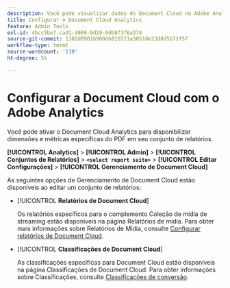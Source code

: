 ```yaml
---
description: Você pode visualizar dados do Document Cloud no Adobe Analytics
title: Configurar o Document Cloud Analytics
feature: Admin Tools
exl-id: 4bcc5be7-cad1-4969-9d19-0db8f3f6a374
source-git-commit: 1382d8901b980db016521a3051de23d8d5b71f57
workflow-type: tm+mt
source-wordcount: '110'
ht-degree: 5%

---
```


# Configurar a Document Cloud com o Adobe Analytics

Você pode ativar o Document Cloud Analytics para disponibilizar dimensões e métricas específicas do PDF em seu conjunto de relatórios.

**[!UICONTROL Analytics]** > **[!UICONTROL Admin]** > **[!UICONTROL Conjuntos de Relatórios]** > **`<select report suite>`** > **[!UICONTROL Editar Configurações]** > **[!UICONTROL Gerenciamento de Document Cloud]**

As seguintes opções de Gerenciamento de Document Cloud estão disponíveis ao editar um conjunto de relatórios:

* [!UICONTROL **Relatórios de Document Cloud**]

  Os relatórios específicos para o complemento Coleção de mídia de streaming estão disponíveis na página Relatórios de mídia. Para obter mais informações sobre Relatórios de Mídia, consulte [Configurar relatórios de Document Cloud](/help/admin/admin/c-manage-report-suites/c-edit-report-suites/document-cloud-config.md).

* [!UICONTROL **Classificações de Document Cloud**]

  As classificações específicas para Document Cloud estão disponíveis na página Classificações de Document Cloud. Para obter informações sobre Classificações, consulte [Classificações de conversão](/help/admin/admin/c-manage-report-suites/c-edit-report-suites/conversion-var-admin/conversion-classifications.md).
